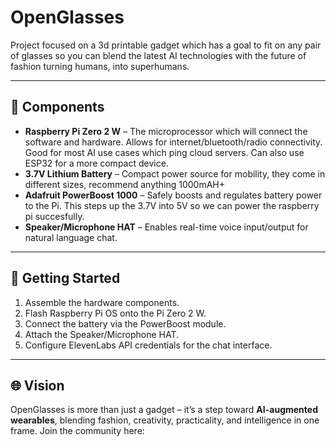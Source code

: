 # OpenGlasses

Project focused on a 3d printable gadget which has a goal to fit on any pair of glasses so you can blend the latest AI technologies with the future of fashion turning humans, into superhumans.

---

## 🔧 Components

- **Raspberry Pi Zero 2 W** – The microprocessor which will connect the software and hardware. Allows for internet/bluetooth/radio connectivity. Good for most AI use cases which ping cloud servers. Can also use ESP32 for a more compact device.
- **3.7V Lithium Battery** – Compact power source for mobility, they come in different sizes, recommend anything 1000mAH+
- **Adafruit PowerBoost 1000** – Safely boosts and regulates battery power to the Pi. This steps up the 3.7V into 5V so we can power the raspberry pi succesfully.
- **Speaker/Microphone HAT** – Enables real-time voice input/output for natural language chat. 

---

## 🚀 Getting Started

1. Assemble the hardware components.  
2. Flash Raspberry Pi OS onto the Pi Zero 2 W.  
3. Connect the battery via the PowerBoost module.  
4. Attach the Speaker/Microphone HAT.  
5. Configure ElevenLabs API credentials for the chat interface.  

---

## 🌐 Vision

OpenGlasses is more than just a gadget – it’s a step toward **AI-augmented wearables**, blending fashion, creativity, practicality, and intelligence in one frame. Join the community here:
